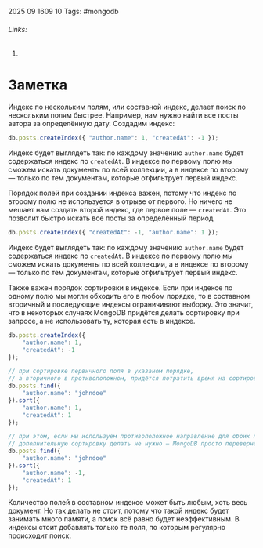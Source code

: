 2025 09 1609 10
Tags:  #mongodb
###### Links: 
1) 
# Заметка
Индекс по нескольким полям, или составной индекс, делает поиск по нескольким полям быстрее. Например, нам нужно найти все посты автора за определённую дату. Создадим индекс:
```ts
db.posts.createIndex({ "author.name": 1, "createdAt": -1 });
```
Индекс будет выглядеть так: по каждому значению `author.name` будет содержаться индекс по `createdAt`. В индексе по первому полю мы сможем искать документы по всей коллекции, а в индексе по второму — только по тем документам, которые отфильтрует первый индекс.

Порядок полей при создании индекса важен, потому что индекс по второму полю не используется в отрыве от первого. Но ничего не мешает нам создать второй индекс, где первое поле — `createdAt`. Это позволит быстро искать все посты за определённый период
```ts
db.posts.createIndex({ "createdAt": -1, "author.name": 1 });
```
Индекс будет выглядеть так: по каждому значению `author.name` будет содержаться индекс по `createdAt`. В индексе по первому полю мы сможем искать документы по всей коллекции, а в индексе по второму — только по тем документам, которые отфильтрует первый индекс.

Также важен порядок сортировки в индексе. Если при индексе по одному полю мы могли обходить его в любом порядке, то в составном вторичный и последующие индексы ограничивают выборку. Это значит, что в некоторых случаях MongoDB придётся делать сортировку при запросе, а не использовать ту, которая есть в индексе.
```ts
db.posts.createIndex({
    "author.name": 1,
    "createdAt": -1
});

// при сортировке первичного поля в указаном порядке, 
// а вторичного в противоположном, придётся потратить время на сортировку
db.posts.find({
    "author.name": "johndoe"
}).sort({
    "author.name": 1,
    "createdAt": 1
});

// при этом, если мы используем противоположное направление для обоих полей,
// дополнительную сортировку делать не нужно — MongoDB просто перевернёт выборку
db.posts.find({
    "author.name": "johndoe"
}).sort({
    "author.name": -1,
    "createdAt": 1
});
```
Количество полей в составном индексе может быть любым, хоть весь документ. Но так делать не стоит, потому что такой индекс будет занимать много памяти, а поиск всё равно будет неэффективным. В индексы стоит добавлять только те поля, по которым регулярно происходит поиск.